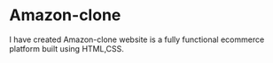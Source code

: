 # Amazon-clone
I have created Amazon-clone website is a fully functional ecommerce platform built using HTML,CSS. 
